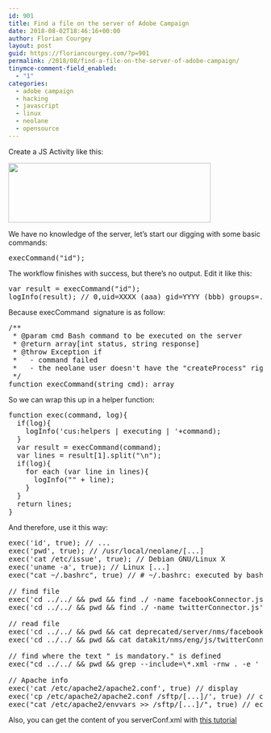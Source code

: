 ```yaml
---
id: 901
title: Find a file on the server of Adobe Campaign
date: 2018-08-02T18:46:16+00:00
author: Florian Courgey
layout: post
guid: https://floriancourgey.com/?p=901
permalink: /2018/08/find-a-file-on-the-server-of-adobe-campaign/
tinymce-comment-field_enabled:
  - "1"
categories:
  - adobe campaign
  - hacking
  - javascript
  - linux
  - neolane
  - opensource
---
```

Create a JS Activity like this:

<img class="aligncenter size-full wp-image-902" src="https://i2.wp.com/floriancourgey.com/wp-content/uploads/2018/08/js-activity.jpg?resize=401%2C118&#038;ssl=1" alt="" width="401" height="118" srcset="https://i2.wp.com/floriancourgey.com/wp-content/uploads/2018/08/js-activity.jpg?w=401&ssl=1 401w, https://i2.wp.com/floriancourgey.com/wp-content/uploads/2018/08/js-activity.jpg?resize=300%2C88&ssl=1 300w" sizes="(max-width: 401px) 100vw, 401px" data-recalc-dims="1" />

We have no knowledge of the server, let&#8217;s start our digging with some basic commands:

<pre class="lang:js decode:true">execCommand("id");</pre>

The workflow finishes with success, but there&#8217;s no output. Edit it like this:

<pre class="lang:js decode:true">var result = execCommand("id");
logInfo(result); // 0,uid=XXXX (aaa) gid=YYYY (bbb) groups=...</pre>

Because <span class="lang:js decode:true crayon-inline ">execCommand</span>  signature is as follow:

<pre class="lang:js decode:true">/**
 * @param cmd Bash command to be executed on the server
 * @return array[int status, string response]
 * @throw Exception if 
 *   - command failed
 *   - the neolane user doesn't have the "createProcess" right
 */
function execCommand(string cmd): array</pre>

So we can wrap this up in a helper function:

<pre class="lang:js decode:true">function exec(command, log){
  if(log){
    logInfo('cus:helpers | executing | '+command);
  }
  var result = execCommand(command);
  var lines = result[1].split("\n");
  if(log){
    for each (var line in lines){ 
      logInfo("" + line);
    }
  }
  return lines;
}</pre>

And therefore, use it this way:

<pre class="lang:js decode:true ">exec('id', true); // ...
exec('pwd', true); // /usr/local/neolane/[...]
exec('cat /etc/issue', true); // Debian GNU/Linux X
exec('uname -a', true); // Linux [...]
exec("cat ~/.bashrc", true) // # ~/.bashrc: executed by bash(1) for non-login shells. [...]

// find file
exec('cd ../../ && pwd && find ./ -name facebookConnector.js', true)
exec('cd ../../ && pwd && find ./ -name twitterConnector.js', true)

// read file
exec('cd ../../ && pwd && cat deprecated/server/nms/facebookConnector.js', true)
exec('cd ../../ && pwd && cat datakit/nms/eng/js/twitterConnector.js', true)

// find where the text " is mandatory." is defined
exec("cd ../../ && pwd && grep --include=\*.xml -rnw . -e ' is mandatory.' ", true); // 08/02/2018 2:53:11 PM	js2222	./datakit/nms/eng/package/systemStrings.xml:116:  &lt;dictionaryString locale="en" context="system" object-id="0" sourceId="requiredLog" status="2" text="Field '{1}' is mandatory."&gt;

// Apache info
exec('cat /etc/apache2/apache2.conf', true) // display
exec('cp /etc/apache2/apache2.conf /sftp/[...]/', true) // copy to your ftp
exec("cat /etc/apache2/envvars &gt;&gt; /sftp/[...]/", true) // echo to a file</pre>

Also, you can get the content of you serverConf.xml with [this tutorial](https://floriancourgey.com/2018/10/get-the-content-of-your-serverconf-xml-in-adobe-campaign/)